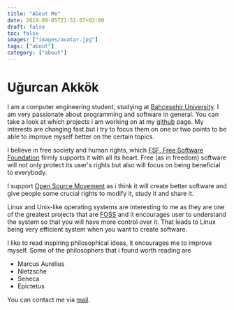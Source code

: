 ```yaml
---
title: "About Me"
date: 2019-09-05T21:51:07+03:00
draft: false
toc: false
images: ["images/avatar.jpg"]
tags: ["about"]
category: ["about"] 
---
```


# Uğurcan Akkök

I am a computer engineering student, studying at [Bahcesehir University](https://bau.edu.tr). I am very passionate about 
programming and software in general. You can take a look at which projects i am working on at my 
[github](https://github.com/ugurcanakkok) page. My interests are changing fast but i try to focus them on one or two
points to be able to improve myself better on the certain topics.

I believe in free society and human rights, which [FSF, Free Software Foundation](https://fsf.org) firmly supports it 
with all its heart. Free (as in freedom) software will not only protect its user's rights but also will focus on being
beneficial to everybody.

I support [Open Source Movement](https://en.wikipedia.org/wiki/Open-source_movement) as i think it will create better
software and give people some crucial rights to modify it, study it and share it.

Linux and Unix-like operating systems are interesting to me as they are one of the greatest projects that are 
[FOSS](https://en.wikipedia.org/wiki/Free_and_open-source_software) and it encourages user to understand the system so
that you will have more control over it. That leads to Linux being very efficient system when you want to create software.

I like to read inspiring philosophical ideas, it encourages me to improve myself. Some of the philosophers that i found
worth reading are  

* Marcus Aurelius
* Nietzsche
* Seneca
* Epictetus

You can contact me via [mail](mailto:akkokugurcan@gmail.com).
